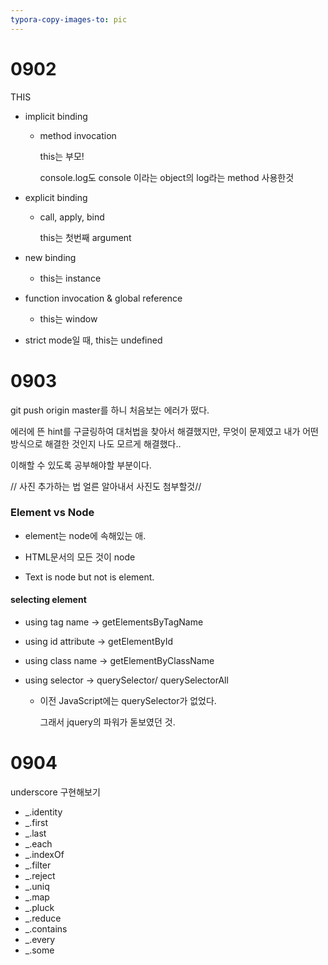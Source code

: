 ```yaml
---
typora-copy-images-to: pic
---
```


<h1>
    0902
</h1>

THIS

- implicit binding

  - method invocation

    this는 부모!

    console.log도 console 이라는 object의 log라는 method 사용한것

- explicit binding

  - call, apply, bind

    this는 첫번째 argument

- new binding

  - this는 instance

- function invocation & global reference

  - this는 window
- strict mode일 때, this는 undefined

<h1>
    0903
</h1>

git push origin master를 하니 처음보는 에러가 떴다.



에러에 뜬 hint를 구글링하여 대처법을 찾아서 해결했지만, 무엇이 문제였고 내가 어떤방식으로 해결한 것인지 나도 모르게 해결했다..

이해할 수 있도록 공부해야할 부분이다.



// 사진 추가하는 법 얼른 알아내서 사진도 첨부할것//

<h3>Element vs Node</h3>

- element는 node에 속해있는 애.

- HTML문서의 모든 것이 node

- Text is node but not is element.



<h4>selecting element</h4>

- using tag name -> getElementsByTagName

- using id attribute -> getElementById

- using class name -> getElementByClassName

- using selector -> querySelector/ querySelectorAll

  - 이전 JavaScript에는 querySelector가 없었다.

    그래서 jquery의 파워가 돋보였던 것.



<h1>
    0904
</h1>

underscore 구현해보기

- _.identity
- _.first
- _.last
- _.each
- _.indexOf
- _.filter
- _.reject
- _.uniq
- _.map
- _.pluck
- _.reduce
- _.contains
- _.every
- _.some